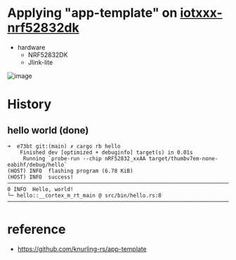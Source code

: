 # Applying "app-template" on [iotxxx-nrf52832dk](http://doc.iotxx.com/NRF52832DK) 

- hardware
    - NRF52832DK
    - Jlink-lite

![image](https://user-images.githubusercontent.com/35317930/139210322-1b999e2b-e52e-4253-aeb4-e83ac885b45d.png)


# History

## hello world (done)
```console
➜  e73bt git:(main) ✗ cargo rb hello
    Finished dev [optimized + debuginfo] target(s) in 0.01s
     Running `probe-run --chip nRF52832_xxAA target/thumbv7em-none-eabihf/debug/hello`
(HOST) INFO  flashing program (6.78 KiB)
(HOST) INFO  success!
────────────────────────────────────────────────────────────────────────────────
0 INFO  Hello, world!
└─ hello::__cortex_m_rt_main @ src/bin/hello.rs:8
────────────────────────────────────────────────────────────────────────────────
```

# reference
- https://github.com/knurling-rs/app-template

